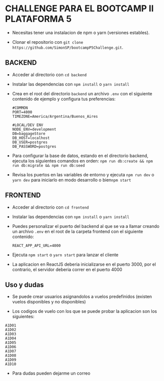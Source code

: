 # CHALLENGE PARA EL BOOTCAMP II PLATAFORMA 5

- Necesitas tener una instalacion de npm o yarn (versiones estables).

- Clonar el repositorio con `git clone https://github.com/SimonSP/bootcampP5Challenge.git`.

## BACKEND

- Acceder al directorio con `cd backend`

- Instalar las dependencias con `npm install` o `yarn install`

- Crea en el root del directorio `backend` un archivo `.env` con el siguiente contenido de ejemplo y configura tus preferencias:

  ```
  #COMMON
  PORT=4000
  TIMEZONE=America/Argentina/Buenos_Aires

  #LOCAL/DEV ENV
  NODE_ENV=development
  DB=baggageStore
  DB_HOST=localhost
  DB_USER=postgres
  DB_PASSWORD=postgres
  ```

- Para configurar la base de datos, estando en el directorio backend, ejecuta los siguientes comandos en orden:
  `npm run db:create && npm run db:migrate && npm run db:seed`

- Revisa los puertos en las variables de entorno y ejecuta `npm run dev` o `yarn dev` para iniciarlo en modo desarrollo o bien`npm start`

## FRONTEND

- Acceder al directorio con `cd frontend`

- Instalar las dependencias con `npm install` o `yarn install`

- Puedes personalizar el puerto del backend al que se va a llamar creando un archivo `.env` en el root de la carpeta frontend con el siguiente contenido:

  `REACT_APP_API_URL=4000`

- Ejecuta `npm start` o `yarn start` para lanzar el cliente

- La aplicacion en ReactJS deberia inicializarse en el puerto 3000, por el contrario, el servidor deberia correr en el puerto 4000

## Uso y dudas

- Se puede crear usuarios asignandolos a vuelos predefinidos (existen vuelos disponibles y no disponibles)

- Los codigos de vuelo con los que se puede probar la aplicacion son los siguientes:

```
A1D01
A1D02
A1D03
A1D04
A1D05
A1D06
A1D07
A1D08
A1D09
A1D10
```

- Para dudas pueden dejarme un correo
